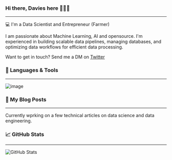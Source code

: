 ### Hi there, Davies here  👩🏼‍💻
<hr style="border-width: 0.1px;">

💻 I'm a Data Scientist and Entrepreneur (Farmer) 

I am passionate about Machine Learning, AI and opensource. I'm experienced in building scalable data pipelines, managing databases, and optimizing data workflows for efficient data processing.

Want to get in touch? Send me a DM on [Twitter](https://twitter.com/kabirodavies)

### 🐍 Languages & Tools
<hr style="border-width: 0.1px;">

![image](https://user-images.githubusercontent.com/11289047/235909313-95b33b66-7a00-492f-9187-ba69c60b7bf8.png)


### 📝 My Blog Posts
<hr style="border-width: 0.1px;">
Currently wprking on a few technical articles on data science and data engineering.

### 📈 GitHub Stats
<hr style="border-width: 1px;">

![GitHub Stats](https://github-readme-stats.vercel.app/api?username=kabirodavies&theme=radical)
